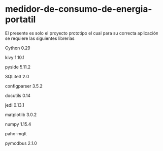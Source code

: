 # medidor-de-consumo-de-energia-portatil

El presente es solo el proyecto prototipo el cual para su correcta aplicación se requiere las siguientes librerías


 Cython 0.29

kivy 1.10.1

pyside 5.11.2

SQLite3 2.0

configparser 3.5.2

docutils 0.14

jedi 0.13.1

matplotlib 3.0.2

numpy 1.15.4

paho-mqtt

pymodbus 2.1.0

